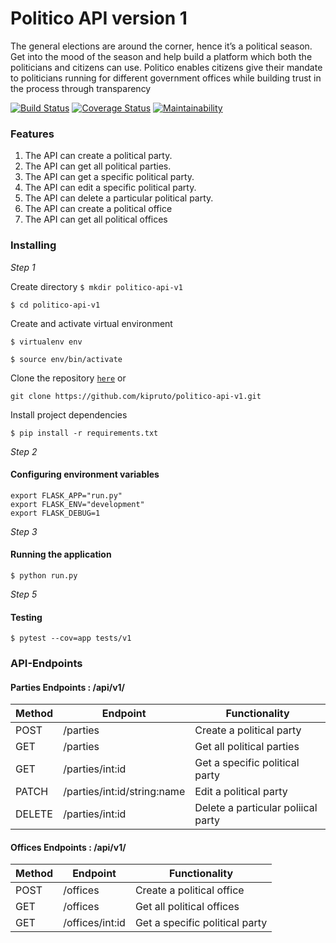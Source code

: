 # Politico API version 1

The general elections are around the corner, hence it’s a political season. Get into the mood of
the season and help build a platform which both the politicians and citizens can use.
Politico enables citizens give their mandate to politicians running for different government offices
while building trust in the process through transparency

[![Build Status](https://travis-ci.com/kipruto/politico-api-v1.svg?branch=develop)](https://travis-ci.com/kipruto/politico-api-v1) [![Coverage Status](https://coveralls.io/repos/github/kipruto/politico-api-v1/badge.svg?branch=develop)](https://coveralls.io/github/kipruto/politico-api-v1?branch=develop) [![Maintainability](https://api.codeclimate.com/v1/badges/3f1a8deeeeab4a8fa0f4/maintainability)](https://codeclimate.com/github/kipruto/politico-api-v1/maintainability)

### Features

1. The API can create a political party.
2. The API can get all political parties.
3. The API can get a specific political party.
4. The API can edit a specific political party.
5. The API can delete a particular political party.
6. The API can create a political office
7. The API can get all political offices
### Installing

*Step 1*

Create directory
```$ mkdir politico-api-v1```

```$ cd politico-api-v1```

Create and activate virtual environment

```$ virtualenv env```


```$ source env/bin/activate```

Clone the repository [```here```](https://github.com/kipruto/politico-api-v1) or 

``` git clone https://github.com/kipruto/politico-api-v1.git ```

Install project dependencies 


```$ pip install -r requirements.txt```


*Step 2*

#### Configuring environment variables 

```
export FLASK_APP="run.py"
export FLASK_ENV="development"
export FLASK_DEBUG=1
```

*Step 3*

#### Running the application

```$ python run.py```

*Step 5*

#### Testing

```$ pytest --cov=app tests/v1```

### API-Endpoints

#### Parties Endpoints : /api/v1/

Method | Endpoint | Functionality
--- | --- | ---
POST | /parties | Create a political party
GET | /parties | Get all political parties
GET | /parties/int:id | Get a specific political party
PATCH | /parties/int:id/string:name | Edit a political party
DELETE | /parties/int:id | Delete a particular poliical party

#### Offices Endpoints : /api/v1/

Method | Endpoint | Functionality
--- | --- | ---
POST | /offices | Create a political office
GET | /offices | Get all political offices
GET | /offices/int:id | Get a specific political party